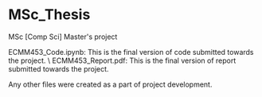 # MSc_Thesis

MSc [Comp Sci] Master's project

ECMM453_Code.ipynb: This is the final version of code submitted towards the project. \\
ECMM453_Report.pdf: This is the final version of report submitted towards the project.

Any other files were created as a part of project development.
